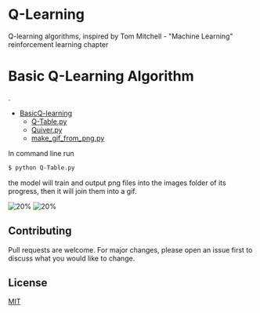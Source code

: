 # Q-Learning
Q-learning algorithms, inspired by Tom Mitchell - "Machine Learning" reinforcement learning chapter

# Basic Q-Learning Algorithm

.
 * [BasicQ-learning](./BasicQ-learning)
   * [Q-Table.py](./BasicQ-learning/Q-Table.py)
   * [Quiver.py](./BasicQ-learning/Quiver.py)
   * [make_gif_from_png.py](./BasicQ-learning/make_gif_from_png.py)

 
In command line run 
```bash
$ python Q-Table.py
```
the model will train and output png files into the images folder of its progress, then it will join them into a gif.


![20%](/BasicQ-learning/Policy-RandomExploring.gif) ![20%](/BasicQ-learning/Policy-ExperimentationStrategy.gif)


## Contributing
Pull requests are welcome. For major changes, please open an issue first to discuss what you would like to change.

## License
[MIT](https://choosealicense.com/licenses/mit/)
